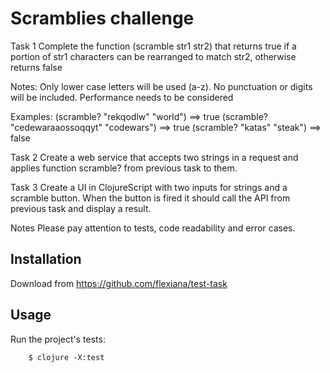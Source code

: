 # Scramblies challenge

Task 1
Complete the function (scramble str1 str2) that returns true if a portion of str1 characters can be rearranged to match str2, otherwise returns false

Notes:
Only lower case letters will be used (a-z). No punctuation or digits will be included.
Performance needs to be considered

Examples:
(scramble? "rekqodlw" "world") ==> true
(scramble? "cedewaraaossoqqyt" "codewars") ==> true
(scramble? "katas" "steak") ==> false

Task 2
Create a web service that accepts two strings in a request and applies function scramble? from previous task to them.

Task 3
Create a UI in ClojureScript with two inputs for strings and a scramble button. When the button is fired it should call the API from previous task and display a result.

Notes
Please pay attention to tests, code readability and error cases.

## Installation

Download from https://github.com/flexiana/test-task

## Usage

Run the project's tests:

```
    $ clojure -X:test
```
